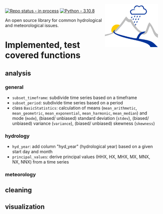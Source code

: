 <img align="right" src="images/logo.svg" alt="logo" width="175"/>   

[![Repo status - in process](https://img.shields.io/static/v1?label=Repo+status&message=in+process&color=90EE90&style=for-the-badge)](https://)
[![Python - 3.10.8](https://img.shields.io/static/v1?label=Python&message=3.10.8&color=yellow&style=for-the-badge&logo=python)](https://)

An open source library for common hydrological and meteorological issues.

# Implemented, test covered functions

## analysis
### general
- `subset_timeframe`: subdivide time series based on a timeframe
- `subset_period`: subdivide time series based on a period
- class `BasicStatistics`: calculation of means (`mean_arithmetic`, `mean_geometric`, `mean_exponential`, `mean_harmonic`, `mean_median`) and mode (`mode`), (biased/ unbiased) standard deviation (`stdev`), (biased/ unbiased) variance (`variance`), (biased/ unbiased) skewness (`skewness`)

### hydrology
- `hyd_year`: add column "hyd_year" (hydrological year) based on a given start day and month
- `principal_values`: derive principal values (HHX, HX, MHX, MX, MNX, NX, NNX) from a time series

### meteorology


## cleaning
## visualization
